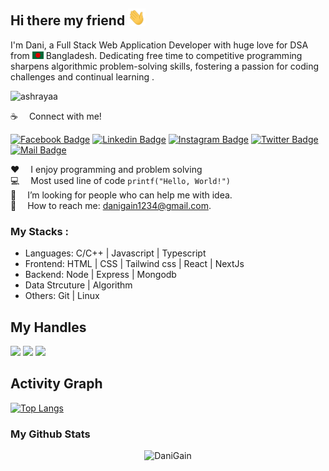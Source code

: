## Hi there my friend <img src="src/assets/hello.gif" width="28px" alt="hi">

I'm Dani, a Full Stack Web Application Developer with huge love for DSA from <img src="src/assets/bangladesh.png" width="18"/> Bangladesh. Dedicating free time to competitive programming sharpens algorithmic problem-solving skills, fostering a passion for coding challenges and continual learning .

<p align="left"> <img src="https://komarev.com/ghpvc/?username=DANIGAIN&label=Profile%20views&color=0e75b6&style=flat" alt="ashrayaa" /> </p>

:coffee: &emsp;Connect with me!

[![Facebook Badge](https://img.shields.io/badge/Facebook-1877F2?style=for-the-badge&logo=facebook&logoColor=white)](https://www.facebook.com/kal.dani.31/) [![Linkedin Badge](https://img.shields.io/badge/LinkedIn-0077B5?style=for-the-badge&logo=linkedin&logoColor=white)](https://www.linkedin.com/in/dani-gain/) [![Instagram Badge](https://img.shields.io/badge/Instagram-E4405F?style=for-the-badge&logo=instagram&logoColor=white)](https://www.instagram.com/dani_gain_1/) [![Twitter Badge](https://img.shields.io/badge/Twitter-1DA1F2?style=for-the-badge&logo=twitter&logoColor=white)](https://twitter.com/DaniGain2) [![Mail Badge](https://img.shields.io/badge/Gmail-D14836?style=for-the-badge&logo=gmail&logoColor=white)](mailto:danigain1234@gmail.com)

:hearts: &emsp;I enjoy programming and problem solving <br/>
:computer: &emsp;Most used line of code `printf("Hello, World!")` <br/>
🤔 &emsp;I’m looking for people who can help me with idea.<br/>
:e-mail: &emsp;How to reach me: danigain1234@gmail.com.<br/>

### My Stacks : 

- Languages: C/C++ | Javascript | Typescript
- Frontend: HTML | CSS | Tailwind css | React | NextJs  
- Backend: Node | Express | Mongodb 
- Data Strcuture | Algorithm 
- Others: Git | Linux 


## My Handles

 [<img src="https://img.shields.io/badge/DANIGAIN-151515?style=for-the-badge&logo=SVG&logoColor=79740e">](https://profile-summary-for-github.com/user/DANIGAIN) 
 [<img src="https://img.shields.io/badge/codeforces-151515?style=for-the-badge&logo=SVG&logoColor=79740e">](https://codeforces.com/profile/DANI_GAIN) 
 [<img src="https://img.shields.io/badge/leetcode-151515?style=for-the-badge&logo=SVG&logoColor=79740e">](https://leetcode.com/daniGain/) 


 ## Activity Graph
 
 <!--  TOP LANGUAGES STATISTICS -->
 [![Top Langs](https://github-readme-stats.vercel.app/api/top-langs/?username=DANIGAIN&theme=dark&layout=compact&align=right&width=40%)](https://github.com/DANIGAIN/github-readme-stats)


### My Github Stats
<p align="center"> <img src="https://github-readme-stats.vercel.app/api?username=DANIGAIN&show_icons=true&count_private=true&theme=dark" alt="DaniGain" />



 <!-- ACTIVITY GRAPH TRACKER -->

